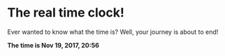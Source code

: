 # The real time clock!

Ever wanted to know what the time is? Well, your journey is about to end!

**The time is Nov 19, 2017, 20:56**
